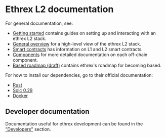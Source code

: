 # Ethrex L2 documentation

For general documentation, see:

- [Getting started](./getting_started.md) contains guides on setting up and interacting with an ethrex L2 stack.
- [General overview](./overview.md) for a high-level view of the ethrex L2 stack.
- [Smart contracts](./contracts.md) has information on L1 and L2 smart contracts.
- [Components](./components.md) for more detailed documentation on each off-chain component.
- [Based roadmap (draft)](./roadmap.md) contains ethrex's roadmap for becoming based.

For how to install our dependencies, go to their official documentation:

- [Rust](https://www.rust-lang.org/tools/install)
- [Solc 0.29](https://docs.soliditylang.org/en/latest/installing-solidity.html)
- [Docker](https://docs.docker.com/engine/install/)

## Developer documentation

Documentation useful for ethrex development can be found in the ["Developers"](../developers) section.
